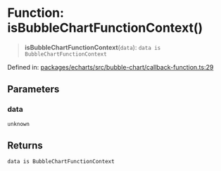 # Function: isBubbleChartFunctionContext()

> **isBubbleChartFunctionContext**(`data`): `data is BubbleChartFunctionContext`

Defined in: [packages/echarts/src/bubble-chart/callback-function.ts:29](https://github.com/GeoDaCenter/openassistant/blob/7dec66552ed2da789768e26aca21ecb2918b5d3b/packages/echarts/src/bubble-chart/callback-function.ts#L29)

## Parameters

### data

`unknown`

## Returns

`data is BubbleChartFunctionContext`
